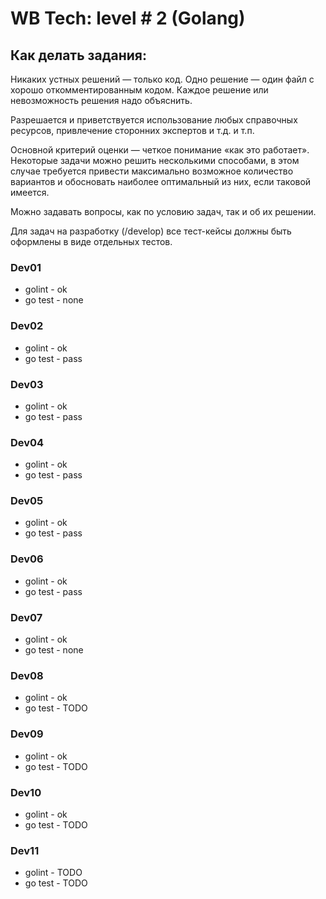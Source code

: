 # WB Tech: level # 2 (Golang)
## Как делать задания:
Никаких устных решений — только код. Одно решение — один файл с хорошо откомментированным кодом. Каждое решение или невозможность решения надо объяснить.

Разрешается и приветствуется использование любых справочных ресурсов, привлечение сторонних экспертов и т.д. и т.п.


Основной критерий оценки — четкое понимание «как это работает». Некоторые задачи можно решить несколькими способами, в этом случае требуется привести максимально возможное количество вариантов и обосновать наиболее оптимальный из них, если таковой имеется.

Можно задавать вопросы, как по условию задач, так и об их решении.

Для задач на разработку (/develop) все тест-кейсы должны быть оформлены в виде отдельных тестов.

### Dev01
 - golint - ok
 - go test - none

### Dev02
 - golint - ok
 - go test - pass

### Dev03
 - golint - ok
 - go test - pass

### Dev04
- golint - ok
- go test - pass

### Dev05
- golint - ok
- go test - pass

### Dev06
- golint - ok
- go test - pass

### Dev07
- golint - ok
- go test - none

### Dev08
- golint - ok
- go test - TODO

### Dev09
- golint - ok
- go test - TODO

### Dev10
- golint - ok
- go test - TODO

### Dev11
- golint - TODO
- go test - TODO
